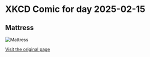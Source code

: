 
# XKCD Comic for day 2025-02-15

## Mattress

![Mattress](https://imgs.xkcd.com/comics/mattress.png "The TempurPedic wineglass guy broke his ankle.")

[Visit the original page](https://xkcd.com/335/)
